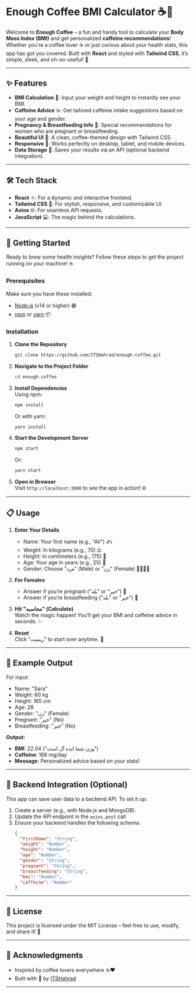 # Enough Coffee BMI Calculator ☕📏

Welcome to **Enough Coffee** – a fun and handy tool to calculate your **Body Mass Index (BMI)** and get personalized **caffeine recommendations**! Whether you're a coffee lover ☕ or just curious about your health stats, this app has got you covered. Built with **React** and styled with **Tailwind CSS**, it’s simple, sleek, and oh-so-useful! 🚀

---

## ✨ Features

- **BMI Calculation** 📐: Input your weight and height to instantly see your BMI.
- **Caffeine Advice** ☕: Get tailored caffeine intake suggestions based on your age and gender.
- **Pregnancy & Breastfeeding Info** 🤰: Special recommendations for women who are pregnant or breastfeeding.
- **Beautiful UI** 🎨: A clean, coffee-themed design with Tailwind CSS.
- **Responsive** 📱: Works perfectly on desktop, tablet, and mobile devices.
- **Data Storage** 💾: Saves your results via an API (optional backend integration).

---

## 🛠️ Tech Stack

- **React** ⚛️: For a dynamic and interactive frontend.
- **Tailwind CSS** 🎨: For stylish, responsive, and customizable UI.
- **Axios** 🌐: For seamless API requests.
- **JavaScript** 💻: The magic behind the calculations.

---

## 🚀 Getting Started

Ready to brew some health insights? Follow these steps to get the project running on your machine! ☕

### Prerequisites

Make sure you have these installed:
- [Node.js](https://nodejs.org/) (v14 or higher) 🟢
- [npm](https://www.npmjs.com/) or [yarn](https://yarnpkg.com/) 📦

### Installation

1. **Clone the Repository**  
   ```bash
   git clone https://github.com/ITSHahrad/enough-coffee.git
   ```

2. **Navigate to the Project Folder**  
   ```bash
   cd enough-coffee
   ```

3. **Install Dependencies**  
   Using npm:
   ```bash
   npm install
   ```
   Or with yarn:
   ```bash
   yarn install
   ```

4. **Start the Development Server**  
   ```bash
   npm start
   ```
   Or:
   ```bash
   yarn start
   ```

5. **Open in Browser**  
   Visit `http://localhost:3000` to see the app in action! 🌐

---

## 📋 Usage

1. **Enter Your Details**  
   - Name: Your first name (e.g., "Ali") ✍️
   - Weight: In kilograms (e.g., 70) ⚖️
   - Height: In centimeters (e.g., 175) 📏
   - Age: Your age in years (e.g., 25) 🎂
   - Gender: Choose "مرد" (Male) or "زن" (Female) 👨‍🚀👩‍🚀

2. **For Females**  
   - Answer if you’re pregnant ("بله" or "خیر") 🤰
   - Answer if you’re breastfeeding ("بله" or "خیر") 👶

3. **Hit "محاسبه" (Calculate)**  
   Watch the magic happen! You’ll get your BMI and caffeine advice in seconds. ✨

4. **Reset**  
   Click "ریست" to start over anytime. 🔄

---

## 🌟 Example Output

For input:
- Name: "Sara"
- Weight: 60 kg
- Height: 165 cm
- Age: 28
- Gender: "زن" (Female)
- Pregnant: "خیر" (No)
- Breastfeeding: "خیر" (No)

**Output:**
- **BMI**: 22.04 ("وزن شما ایده آل است")
- **Caffeine**: 168 mg/day
- **Message**: Personalized advice based on your stats!

---

## 📡 Backend Integration (Optional)

This app can save user data to a backend API. To set it up:
1. Create a server (e.g., with Node.js and MongoDB).
2. Update the API endpoint in the `axios.post` call 
3. Ensure your backend handles the following schema:
   ```json
   {
     "firstName": "String",
     "weight": "Number",
     "height": "Number",
     "age": "Number",
     "gender": "String",
     "pregnant": "String",
     "breastfeeding": "String",
     "bmi": "Number",
     "caffeine": "Number"
   }
   ```

---

## 📜 License

This project is licensed under the MIT License – feel free to use, modify, and share it! 📖

---

## 🙌 Acknowledgments

- Inspired by coffee lovers everywhere ☕❤️
- Built with 💖 by [ITSHahrad](https://github.com/ITSHahrad)
---
